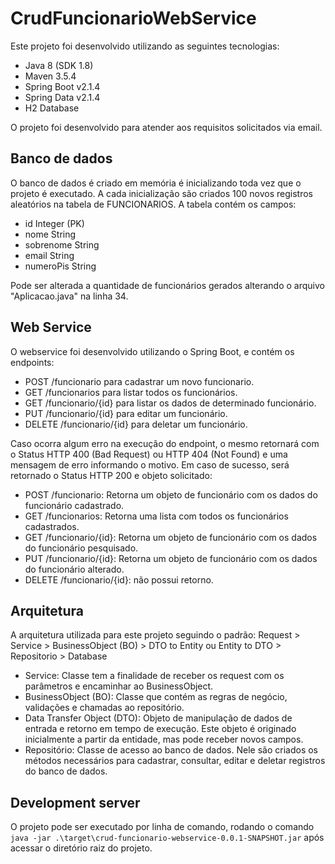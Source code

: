 # CrudFuncionarioWebService

Este projeto foi desenvolvido utilizando as seguintes tecnologias:
- Java 8 (SDK 1.8)
- Maven 3.5.4
- Spring Boot v2.1.4
- Spring Data v2.1.4
- H2 Database

O projeto foi desenvolvido para atender aos requisitos solicitados via email.

## Banco de dados

O banco de dados é criado em memória é inicializando toda vez que o projeto é executado. A cada inicialização são criados 100 novos registros aleatórios na tabela de FUNCIONARIOS.
A tabela contém os campos:
- id Integer (PK)
- nome String
- sobrenome String
- email String
- numeroPis String

Pode ser alterada a quantidade de funcionários gerados alterando o arquivo "Aplicacao.java" na linha 34. 

## Web Service

O webservice foi desenvolvido utilizando o Spring Boot, e contém os endpoints:
- POST /funcionario para cadastrar um novo funcionario.
- GET /funcionarios para listar todos os funcionários.
- GET /funcionario/{id} para listar os dados de determinado funcionário.
- PUT /funcionario/{id} para editar um funcionário.
- DELETE /funcionario/{id} para deletar um funcionário.

Caso ocorra algum erro na execução do endpoint, o mesmo retornará com o Status HTTP 400 (Bad Request) ou HTTP 404 (Not Found) e uma mensagem de erro informando o motivo.
Em caso de sucesso, será retornado o Status HTTP 200 e objeto solicitado:
- POST /funcionario: Retorna um objeto de funcionário com os dados do funcionário cadastrado.
- GET /funcionarios: Retorna uma lista com todos os funcionários cadastrados.
- GET /funcionario/{id}: Retorna um objeto de funcionário com os dados do funcionário pesquisado.
- PUT /funcionario/{id}: Retorna um objeto de funcionário com os dados do funcionário alterado.
- DELETE /funcionario/{id}: não possui retorno.

## Arquitetura

A arquitetura utilizada para este projeto seguindo o padrão:
Request > Service > BusinessObject (BO) > DTO to Entity ou Entity to DTO > Repositorio > Database

- Service: Classe tem a finalidade de receber os request com os parâmetros e encaminhar ao BusinessObject.
- BusinessObject (BO): Classe que contém as regras de negócio, validações e chamadas ao repositório.
- Data Transfer Object (DTO): Objeto de manipulação de dados de entrada e retorno em tempo de execução. Este objeto é originado inicialmente a partir da entidade, mas pode receber novos campos. 
- Repositório: Classe de acesso ao banco de dados. Nele são criados os métodos necessários para cadastrar, consultar, editar e deletar registros do banco de dados. 

## Development server

O projeto pode ser executado por linha de comando,  rodando o comando `java -jar .\target\crud-funcionario-webservice-0.0.1-SNAPSHOT.jar` após acessar o diretório raiz do projeto.

